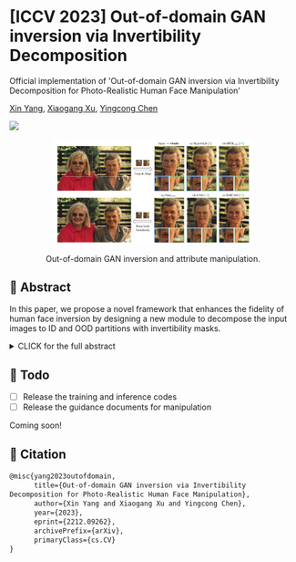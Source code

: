 # [ICCV 2023] Out-of-domain GAN inversion via Invertibility Decomposition
Official implementation of 'Out-of-domain GAN inversion via Invertibility Decomposition for Photo-Realistic Human Face Manipulation'

[Xin Yang](https://abnervictor.github.io/2023/06/12/Academic-Self-Intro.html), [Xiaogang Xu](https://xiaogang00.github.io), [Yingcong Chen](https://www.yingcong.me)

<a href='https://arxiv.org/abs/2212.09262'><img src='https://img.shields.io/badge/ArXiv-2212.09262-red'></a> 

<div align=center>
<img src="teaser.png" width="70%"/>  
  
Out-of-domain GAN inversion and attribute manipulation. 
</div>

## 🎏 Abstract

In this paper, we propose a novel framework that enhances the fidelity of human face inversion by designing a new module to decompose the input images to ID and OOD partitions with invertibility masks.

<details><summary>CLICK for the full abstract</summary>
  
> The fidelity of Generative Adversarial Networks (GAN) inversion is impeded by Out-Of-Domain (OOD) areas (e.g., background, accessories) in the image. Detecting the OOD areas beyond the generation ability of the pre-trained model and blending these regions with the input image can enhance fidelity. The ``invertibility mask" figures out these OOD areas, and existing methods predict the mask with the reconstruction error. However, the estimated mask is usually inaccurate due to the influence of the reconstruction error in the In-Domain (ID) area. In this paper, we propose a novel framework that enhances the fidelity of human face inversion by designing a new module to decompose the input images to ID and OOD partitions with invertibility masks. Unlike previous works, our invertibility detector is simultaneously learned with a spatial alignment module. We iteratively align the generated features to the input geometry and reduce the reconstruction error in the ID regions. Thus, the OOD areas are more distinguishable and can be precisely predicted. Then, we improve the fidelity of our results by blending the OOD areas from the input image with the ID GAN inversion results. Our method produces photo-realistic results for real-world human face image inversion and manipulation. Extensive experiments demonstrate our method's superiority over existing methods in the quality of GAN inversion and attribute manipulation.

</details>

## 🚧 Todo

- [ ] Release the training and inference codes
- [ ] Release the guidance documents for manipulation

Coming soon!

## 📍 Citation 

```
@misc{yang2023outofdomain,
      title={Out-of-domain GAN inversion via Invertibility Decomposition for Photo-Realistic Human Face Manipulation}, 
      author={Xin Yang and Xiaogang Xu and Yingcong Chen},
      year={2023},
      eprint={2212.09262},
      archivePrefix={arXiv},
      primaryClass={cs.CV}
}
```
